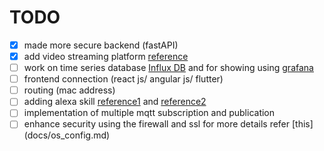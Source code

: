 # TODO
- [x] made more secure backend (fastAPI)
- [x] add video streaming platform [reference](https://stackoverflow.com/questions/65971081/stream-video-to-web-browser-with-fastapi)
- [ ] work on time series database [Influx DB](https://www.youtube.com/watch?v=OoCsY8odmpM) and for showing using [grafana](https://grafana.com/docs/grafana/latest/getting-started/getting-started-influxdb/)
- [ ] frontend connection (react js/ angular js/ flutter)
- [ ] routing (mac address)
- [ ] adding alexa skill [reference1](https://pythonprogramming.net/intro-alexa-skill-flask-ask-python-tutorial/) and [reference2](https://www.youtube.com/watch?v=11srfAQkaBg)
- [ ] implementation of multiple mqtt subscription and publication
- [ ] enhance security using the firewall and ssl for more details refer [this] (docs/os_config.md)